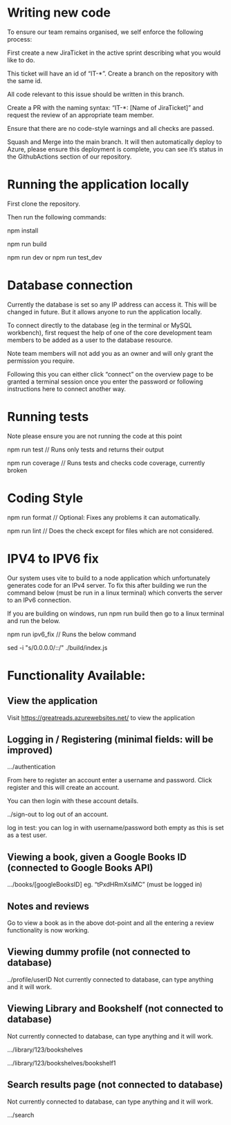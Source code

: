 # Writing new code

To ensure our team remains organised, we self enforce the following process:

First create a new JiraTicket in the active sprint describing what you would like to do.

This ticket will have an id of “IT-\*”. Create a branch on the repository with the same id.

All code relevant to this issue should be written in this branch.

Create a PR with the naming syntax: “IT-\*: [Name of JiraTicket]” and request the review of an appropriate team member.

Ensure that there are no code-style warnings and all checks are passed.

Squash and Merge into the main branch. It will then automatically deploy to Azure, please ensure this deployment is complete, you can see it’s status in the GithubActions section of our repository.

# Running the application locally

First clone the repository.

Then run the following commands:

npm install

npm run build

npm run dev or npm run test_dev

# Database connection

Currently the database is set so any IP address can access it. This will be changed in future. But it allows anyone to run the application locally.

To connect directly to the database (eg in the terminal or MySQL workbench), first request the help of one of the core development team members to be added as a user to the database resource.

Note team members will not add you as an owner and will only grant the permission you require.

Following this you can either click “connect” on the overview page to be granted a terminal session once you enter the password or following instructions here to connect another way.

# Running tests

Note please ensure you are not running the code at this point

npm run test // Runs only tests and returns their output

npm run coverage // Runs tests and checks code coverage, currently broken

# Coding Style

npm run format // Optional: Fixes any problems it can automatically.

npm run lint // Does the check except for files which are not considered.

# IPV4 to IPV6 fix

Our system uses vite to build to a node application which unfortunately generates code for an IPv4 server. To fix this after building we run the command below (must be run in a linux terminal) which converts the server to an IPv6 connection.

If you are building on windows, run npm run build then go to a linux terminal and run the below.

npm run ipv6_fix // Runs the below command

sed -i "s/0.0.0.0/::/" ./build/index.js

# Functionality Available:

## View the application

Visit https://greatreads.azurewebsites.net/ to view the application

## Logging in / Registering (minimal fields: will be improved)

…/authentication

From here to register an account enter a username and password. Click register and this will create an account.

You can then login with these account details.

../sign-out to log out of an account.

log in test: you can log in with username/password both empty as this is set as a test user.

## Viewing a book, given a Google Books ID (connected to Google Books API)

…/books/[googleBooksID] eg. “tPxdHRmXsiMC” (must be logged in)

## Notes and reviews

Go to view a book as in the above dot-point and all the entering a review functionality is now working.

## Viewing dummy profile (not connected to database)

../profile/userID
Not currently connected to database, can type anything and it will work.
## Viewing Library and Bookshelf (not connected to database)
Not currently connected to database, can type anything and it will work.

…/library/123/bookshelves

…/library/123/bookshelves/bookshelf1

## Search results page (not connected to database)
Not currently connected to database, can type anything and it will work.

…/search
